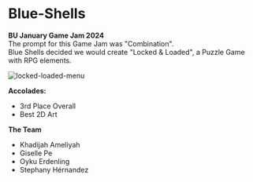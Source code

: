 # Blue-Shells
**BU January Game Jam 2024**  
The prompt for this Game Jam was "Combination".  
Blue Shells decided we would create "Locked & Loaded", a Puzzle Game with RPG elements.

![locked-loaded-menu](https://github.com/user-attachments/assets/8d4d256c-2d90-48c9-8e23-dd8b3ff61947)

**Accolades:**
- 3rd Place Overall
- Best 2D Art

**The Team**
- Khadijah Ameliyah
- Giselle Pe
- Oyku Erdenling
- Stephany Hérnandez

